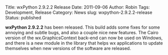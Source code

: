 Title: wxPython 2.9.2.2 Release
Date: 2011-09-06
Author: Robin
Tags: Development, Release
Category: News
slug: wxpython-2.9.2.2-release
Status: published

**wxPython 2.9.2.2** has been released.  This build adds some fixes for some 
annoying and subtle bugs, and also a couple nice new features.  The Cairo version 
of the wx.GraphicsContext back-end can now be used on Windows, and there is a new 
module in the library that helps wx applications to update themselves when new 
versions of the software are released. 

